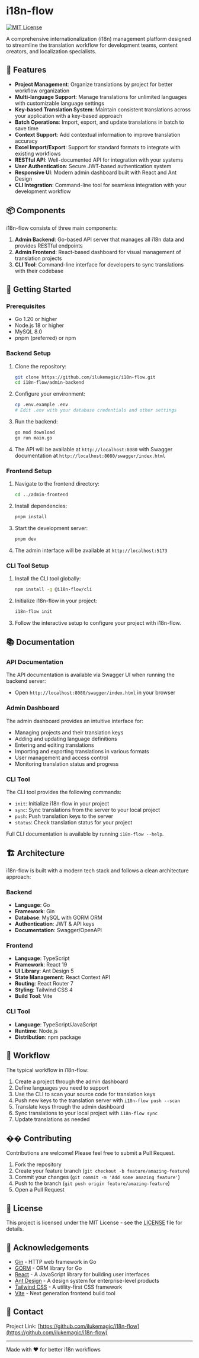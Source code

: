 # i18n-flow

[![MIT License](https://img.shields.io/badge/License-MIT-blue.svg)](LICENSE)

A comprehensive internationalization (i18n) management platform designed to streamline the translation workflow for development teams, content creators, and localization specialists.

## 🌟 Features

- **Project Management**: Organize translations by project for better workflow organization
- **Multi-language Support**: Manage translations for unlimited languages with customizable language settings
- **Key-based Translation System**: Maintain consistent translations across your application with a key-based approach
- **Batch Operations**: Import, export, and update translations in batch to save time
- **Context Support**: Add contextual information to improve translation accuracy
- **Excel Import/Export**: Support for standard formats to integrate with existing workflows
- **RESTful API**: Well-documented API for integration with your systems
- **User Authentication**: Secure JWT-based authentication system
- **Responsive UI**: Modern admin dashboard built with React and Ant Design
- **CLI Integration**: Command-line tool for seamless integration with your development workflow

## 📦 Components

i18n-flow consists of three main components:

1. **Admin Backend**: Go-based API server that manages all i18n data and provides RESTful endpoints
2. **Admin Frontend**: React-based dashboard for visual management of translation projects
3. **CLI Tool**: Command-line interface for developers to sync translations with their codebase

## 🚀 Getting Started

### Prerequisites

- Go 1.20 or higher
- Node.js 18 or higher
- MySQL 8.0
- pnpm (preferred) or npm

### Backend Setup

1. Clone the repository:

   ```bash
   git clone https://github.com/ilukemagic/i18n-flow.git
   cd i18n-flow/admin-backend
   ```

2. Configure your environment:

   ```bash
   cp .env.example .env
   # Edit .env with your database credentials and other settings
   ```

3. Run the backend:

   ```bash
   go mod download
   go run main.go
   ```

4. The API will be available at `http://localhost:8080` with Swagger documentation at `http://localhost:8080/swagger/index.html`

### Frontend Setup

1. Navigate to the frontend directory:

   ```bash
   cd ../admin-frontend
   ```

2. Install dependencies:

   ```bash
   pnpm install
   ```

3. Start the development server:

   ```bash
   pnpm dev
   ```

4. The admin interface will be available at `http://localhost:5173`

### CLI Tool Setup

1. Install the CLI tool globally:

   ```bash
   npm install -g @i18n-flow/cli
   ```

2. Initialize i18n-flow in your project:

   ```bash
   i18n-flow init
   ```

3. Follow the interactive setup to configure your project with i18n-flow.

## 📚 Documentation

### API Documentation

The API documentation is available via Swagger UI when running the backend server:

- Open `http://localhost:8080/swagger/index.html` in your browser

### Admin Dashboard

The admin dashboard provides an intuitive interface for:

- Managing projects and their translation keys
- Adding and updating language definitions
- Entering and editing translations
- Importing and exporting translations in various formats
- User management and access control
- Monitoring translation status and progress

### CLI Tool

The CLI tool provides the following commands:

- `init`: Initialize i18n-flow in your project
- `sync`: Sync translations from the server to your local project
- `push`: Push translation keys to the server
- `status`: Check translation status for your project

Full CLI documentation is available by running `i18n-flow --help`.

## 🏗️ Architecture

i18n-flow is built with a modern tech stack and follows a clean architecture approach:

### Backend

- **Language**: Go
- **Framework**: Gin
- **Database**: MySQL with GORM ORM
- **Authentication**: JWT & API keys
- **Documentation**: Swagger/OpenAPI

### Frontend

- **Language**: TypeScript
- **Framework**: React 19
- **UI Library**: Ant Design 5
- **State Management**: React Context API
- **Routing**: React Router 7
- **Styling**: Tailwind CSS 4
- **Build Tool**: Vite

### CLI Tool

- **Language**: TypeScript/JavaScript
- **Runtime**: Node.js
- **Distribution**: npm package

## 🔄 Workflow

The typical workflow in i18n-flow:

1. Create a project through the admin dashboard
2. Define languages you need to support
3. Use the CLI to scan your source code for translation keys
4. Push new keys to the translation server with `i18n-flow push --scan`
5. Translate keys through the admin dashboard
6. Sync translations to your local project with `i18n-flow sync`
7. Update translations as needed

## �� Contributing

Contributions are welcome! Please feel free to submit a Pull Request.

1. Fork the repository
2. Create your feature branch (`git checkout -b feature/amazing-feature`)
3. Commit your changes (`git commit -m 'Add some amazing feature'`)
4. Push to the branch (`git push origin feature/amazing-feature`)
5. Open a Pull Request

## 📜 License

This project is licensed under the MIT License - see the [LICENSE](LICENSE) file for details.

## 🙏 Acknowledgements

- [Gin](https://github.com/gin-gonic/gin) - HTTP web framework in Go
- [GORM](https://gorm.io/) - ORM library for Go
- [React](https://reactjs.org/) - A JavaScript library for building user interfaces
- [Ant Design](https://ant.design/) - A design system for enterprise-level products
- [Tailwind CSS](https://tailwindcss.com/) - A utility-first CSS framework
- [Vite](https://vitejs.dev/) - Next generation frontend build tool

## 📧 Contact

Project Link: [https://github.com/ilukemagic/i18n-flow](https://github.com/ilukemagic/i18n-flow)

---

Made with ❤️ for better i18n workflows
